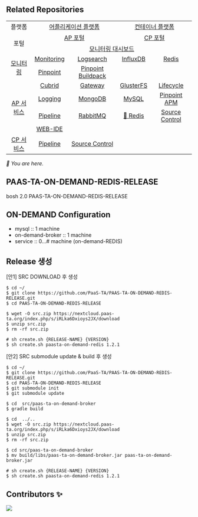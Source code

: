 ## Related Repositories

<table>
  <tr>
    <td colspan=2 align=center>플랫폼</td>
    <td colspan=2 align=center><a href="https://github.com/K-PaaS/paasta-deployment">어플리케이션 플랫폼</a></td>
    <td colspan=2 align=center><a href="https://github.com/K-PaaS/container-platform">컨테이너 플랫폼</a></td>
  </tr>
  <tr>
    <td colspan=2 rowspan=2 align=center>포털</td>
    <td colspan=2 align=center><a href="https://github.com/K-PaaS/portal-deployment">AP 포털</a></td>
    <td colspan=2 align=center><a href="https://github.com/K-PaaS/cp-portal-release">CP 포털</a></td>
  </tr>
  <tr align=center>
    <td colspan=4><a href="https://github.com/K-PaaS/PaaS-TA-Monitoring">모니터링 대시보드</a></td>
  </tr>
  <tr align=center>
    <td rowspan=2 colspan=2><a href="https://github.com/K-PaaS/monitoring-deployment">모니터링</a></td>
    <td><a href="https://github.com/K-PaaS/PaaS-TA-Monitoring-Release">Monitoring</a></td>
    <td><a href="https://github.com/K-PaaS/paas-ta-monitoring-logsearch-release">Logsearch</a></td>
    <td><a href="https://github.com/K-PaaS/paas-ta-monitoring-influxdb-release">InfluxDB</a></td>
    <td><a href="https://github.com/K-PaaS/paas-ta-monitoring-redis-release">Redis</a></td>
  </tr>
  <tr align=center>
    <td><a href="https://github.com/K-PaaS/PAAS-TA-PINPOINT-MONITORING-RELEASE">Pinpoint</td>
    <td><a href="https://github.com/K-PaaS/PAAS-TA-PINPOINT-MONITORING-BUILDPACK">Pinpoint Buildpack</td>
    <td></td>
    <td></td>
  </tr>
  </tr>
  <tr align=center>
    <td rowspan=4 colspan=2><a href="https://github.com/K-PaaS/service-deployment">AP 서비스</a></td>
    <td><a href="https://github.com/K-PaaS/PAAS-TA-CUBRID-RELEASE">Cubrid</a></td>
    <td><a href="https://github.com/K-PaaS/ap-api-gateway-release">Gateway</a></td>
    <td><a href="https://github.com/K-PaaS/ap-glusterfs-release">GlusterFS</a></td>
    <td><a href="https://github.com/K-PaaS/ap-app-lifecycle-release">Lifecycle</a></td>
  </tr>
  <tr align=center>
    <td><a href="https://github.com/K-PaaS/PAAS-TA-LOGGING-SERVICE-RELEASE">Logging</a></td>
    <td><a href="https://github.com/K-PaaS/ap-mongodb-shard-release">MongoDB</a></td>
    <td><a href="https://github.com/K-PaaS/ap-mysql-release">MySQL</a></td>
    <td><a href="https://github.com/K-PaaS/ap-pinpoint-release">Pinpoint APM</a></td>
  </tr>
  <tr align=center>
    <td><a href="https://github.com/K-PaaS/ap-pipeline-release">Pipeline</a></td>
    <td align=center><a href="https://github.com/K-PaaS/ap-rabbitmq-release">RabbitMQ</a></td>
    <td><a href="https://github.com/K-PaaS/ap-on-demand-redis-release">🚩 Redis</a></td>
    <td><a href="https://github.com/K-PaaS/ap-source-control-release">Source Control</a></td>
  </tr>
  <tr align=center>
    <td><a href="https://github.com/K-PaaS/ap-web-ide-release">WEB-IDE</a></td>
    <td></td>
    <td></td>
    <td></td>
  </tr>
  <tr align=center>
    <td rowspan=1 colspan=2><a href="https://github.com/K-PaaS/cp-deployment">CP 서비스</a></td>
    <td><a href="https://github.com/K-PaaS/container-platform-pipeline-release">Pipeline</a></td>
    <td><a href="https://github.com/K-PaaS/container-platform-source-control-release">Source Control</a></td>
    <td></td>
    <td></td>
  </tr>
</table>
<i>🚩 You are here.</i>



  

  


## PAAS-TA-ON-DEMAND-REDIS-RELEASE
bosh 2.0 PAAS-TA-ON-DEMAND-REDIS-RELEASE


## ON-DEMAND Configuration
- mysql :: 1 machine
- on-demand-broker :: 1 machine
- service :: 0...# machine (on-demand-REDIS)





## Release 생성

[안1] SRC DOWNLOAD 후 생성 
````
$ cd ~/
$ git clone https://github.com/PaaS-TA/PAAS-TA-ON-DEMAND-REDIS-RELEASE.git
$ cd PAAS-TA-ON-DEMAND-REDIS-RELEASE

$ wget -O src.zip https://nextcloud.paas-ta.org/index.php/s/iRLka6Dxioys2JX/download
$ unzip src.zip
$ rm -rf src.zip

# sh create.sh {RELEASE-NAME} {VERSION}
$ sh create.sh paasta-on-demand-redis 1.2.1
````





[안2] SRC submodule update & build 후 생성 
````
$ cd ~/
$ git clone https://github.com/PaaS-TA/PAAS-TA-ON-DEMAND-REDIS-RELEASE.git
$ cd PAAS-TA-ON-DEMAND-REDIS-RELEASE
$ git submodule init
$ git submodule update

$ cd  src/paas-ta-on-demand-broker
$ gradle build

$ cd  ../..
$ wget -O src.zip https://nextcloud.paas-ta.org/index.php/s/iRLka6Dxioys2JX/download
$ unzip src.zip
$ rm -rf src.zip

$ cd src/paas-ta-on-demand-broker
$ mv build/libs/paas-ta-on-demand-broker.jar paas-ta-on-demand-broker.jar

# sh create.sh {RELEASE-NAME} {VERSION}
$ sh create.sh paasta-on-demand-redis 1.2.1
````

## Contributors ✨
<a href="https://github.com/PaaS-TA/PAAS-TA-ON-DEMAND-REDIS-RELEASE/graphs/contributors">
  <img src="https://contrib.rocks/image?repo=PaaS-TA/PAAS-TA-ON-DEMAND-REDIS-RELEASE" />
</a>

